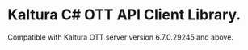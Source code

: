 # Kaltura C# OTT API Client Library.
Compatible with Kaltura OTT server version 6.7.0.29245 and above.
